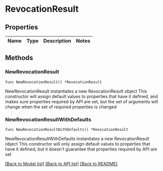 # RevocationResult

## Properties

Name | Type | Description | Notes
------------ | ------------- | ------------- | -------------

## Methods

### NewRevocationResult

`func NewRevocationResult() *RevocationResult`

NewRevocationResult instantiates a new RevocationResult object
This constructor will assign default values to properties that have it defined,
and makes sure properties required by API are set, but the set of arguments
will change when the set of required properties is changed

### NewRevocationResultWithDefaults

`func NewRevocationResultWithDefaults() *RevocationResult`

NewRevocationResultWithDefaults instantiates a new RevocationResult object
This constructor will only assign default values to properties that have it defined,
but it doesn't guarantee that properties required by API are set


[[Back to Model list]](../README.md#documentation-for-models) [[Back to API list]](../README.md#documentation-for-api-endpoints) [[Back to README]](../README.md)


